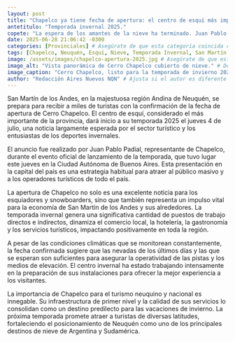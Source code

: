 ```yaml
---
layout: post
title: "Chapelco ya tiene fecha de apertura: el centro de esquí más importante de Neuquén inicia su temporada el 4 de julio."
antetitulo: "Temporada invernal 2025."
copete: "La espera de los amantes de la nieve ha terminado. Juan Pablo Padial, representante de Cerro Chapelco, anunció que el principal centro de esquí de la provincia abrirá sus puertas el próximo jueves 4 de julio. La confirmación se realizó durante la presentación oficial de la temporada invernal 2025 en la Ciudad Autónoma de Buenos Aires."
date: 2025-06-28 21:06:42 -0300
categories: [Provinciales] # Asegúrate de que esta categoría coincida con tu sección "Provinciales"
tags: [Chapelco, Neuquén, Esquí, Nieve, Temporada Invernal, San Martín de los Andes, Turismo]
image: /assets/images/chapelco-apertura-2025.jpg # Asegúrate de que esta sea la ruta correcta a tu imagen. Considera 400px de ancho por 225px de alto (proporción 16:9). [cite: 2025-06-07]
image_alt: "Vista panorámica de Cerro Chapelco cubierto de nieve." # Descripción de la imagen para accesibilidad
image_caption: "Cerro Chapelco, listo para la temporada de invierno 2025." # Leyenda para la imagen
author: "Redacción Aires Nuevos NQN" # Ajusta si el autor es diferente
---
```


San Martín de los Andes, en la majestuosa región Andina de Neuquén, se prepara para recibir a miles de turistas con la confirmación de la fecha de apertura de Cerro Chapelco. El centro de esquí, considerado el más importante de la provincia, dará inicio a su temporada 2025 el jueves 4 de julio, una noticia largamente esperada por el sector turístico y los entusiastas de los deportes invernales.

El anuncio fue realizado por Juan Pablo Padial, representante de Chapelco, durante el evento oficial de lanzamiento de la temporada, que tuvo lugar este jueves en la Ciudad Autónoma de Buenos Aires. Esta presentación en la capital del país es una estrategia habitual para atraer al público masivo y a los operadores turísticos de todo el país.

La apertura de Chapelco no solo es una excelente noticia para los esquiadores y snowboarders, sino que también representa un impulso vital para la economía de San Martín de los Andes y sus alrededores. La temporada invernal genera una significativa cantidad de puestos de trabajo directos e indirectos, dinamiza el comercio local, la hotelería, la gastronomía y los servicios turísticos, impactando positivamente en toda la región.

A pesar de las condiciones climáticas que se monitorean constantemente, la fecha confirmada sugiere que las nevadas de los últimos días y las que se esperan son suficientes para asegurar la operatividad de las pistas y los medios de elevación. El centro invernal ha estado trabajando intensamente en la preparación de sus instalaciones para ofrecer la mejor experiencia a los visitantes.

La importancia de Chapelco para el turismo neuquino y nacional es innegable. Su infraestructura de primer nivel y la calidad de sus servicios lo consolidan como un destino predilecto para las vacaciones de invierno. La próxima temporada promete atraer a turistas de diversas latitudes, fortaleciendo el posicionamiento de Neuquén como uno de los principales destinos de nieve de Argentina y Sudamérica.